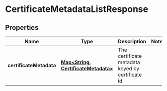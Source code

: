 
# CertificateMetadataListResponse

## Properties
Name | Type | Description | Notes
------------ | ------------- | ------------- | -------------
**certificateMetadata** | [**Map&lt;String, CertificateMetadata&gt;**](CertificateMetadata.md) | The certificate metadata keyed by certificate id | 



